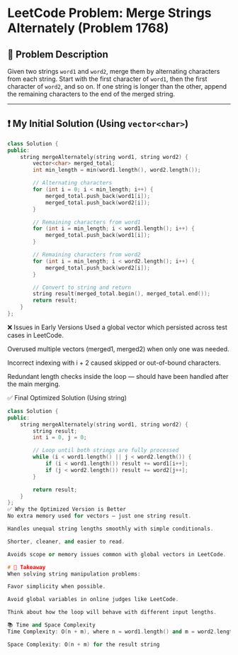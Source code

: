 # LeetCode Problem: Merge Strings Alternately (Problem 1768)

## 📝 Problem Description

Given two strings `word1` and `word2`, merge them by alternating characters from each string. Start with the first character of `word1`, then the first character of `word2`, and so on. If one string is longer than the other, append the remaining characters to the end of the merged string.

---

## ❗ My Initial Solution (Using `vector<char>`)

```cpp
class Solution {
public:
    string mergeAlternately(string word1, string word2) {
        vector<char> merged_total;
        int min_length = min(word1.length(), word2.length());

        // Alternating characters
        for (int i = 0; i < min_length; i++) {
            merged_total.push_back(word1[i]);
            merged_total.push_back(word2[i]);
        }

        // Remaining characters from word1
        for (int i = min_length; i < word1.length(); i++) {
            merged_total.push_back(word1[i]);
        }

        // Remaining characters from word2
        for (int i = min_length; i < word2.length(); i++) {
            merged_total.push_back(word2[i]);
        }

        // Convert to string and return
        string result(merged_total.begin(), merged_total.end());
        return result;
    }
};
```

❌ Issues in Early Versions
Used a global vector which persisted across test cases in LeetCode.

Overused multiple vectors (merged1, merged2) when only one was needed.

Incorrect indexing with i + 2 caused skipped or out-of-bound characters.

Redundant length checks inside the loop — should have been handled after the main merging.

✅ Final Optimized Solution (Using string)
```cpp
class Solution {
public:
    string mergeAlternately(string word1, string word2) {
        string result;
        int i = 0, j = 0;

        // Loop until both strings are fully processed
        while (i < word1.length() || j < word2.length()) {
            if (i < word1.length()) result += word1[i++];
            if (j < word2.length()) result += word2[j++];
        }

        return result;
    }
};
✅ Why the Optimized Version is Better
No extra memory used for vectors — just one string result.

Handles unequal string lengths smoothly with simple conditionals.

Shorter, cleaner, and easier to read.

Avoids scope or memory issues common with global vectors in LeetCode.

# 🧠 Takeaway
When solving string manipulation problems:

Favor simplicity when possible.

Avoid global variables in online judges like LeetCode.

Think about how the loop will behave with different input lengths.

📚 Time and Space Complexity
Time Complexity: O(n + m), where n = word1.length() and m = word2.length()

Space Complexity: O(n + m) for the result string

